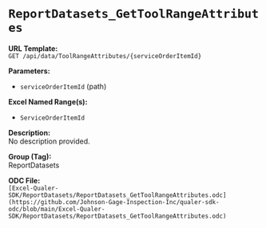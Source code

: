 # `ReportDatasets_GetToolRangeAttributes`

**URL Template:**  
`GET /api/data/ToolRangeAttributes/{serviceOrderItemId}`

**Parameters:**  
- `serviceOrderItemId` (path)

**Excel Named Range(s):**  
- `ServiceOrderItemId`

**Description:**  
No description provided.

**Group (Tag):**  
ReportDatasets

**ODC File:**  
`[Excel-Qualer-SDK/ReportDatasets/ReportDatasets_GetToolRangeAttributes.odc](https://github.com/Johnson-Gage-Inspection-Inc/qualer-sdk-odc/blob/main/Excel-Qualer-SDK/ReportDatasets/ReportDatasets_GetToolRangeAttributes.odc)`

